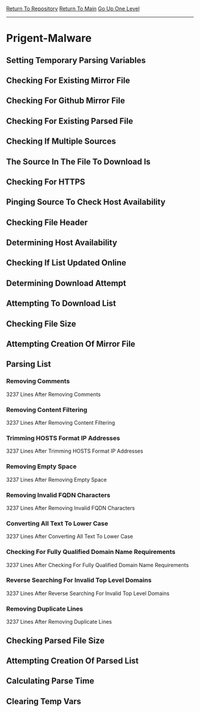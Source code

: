 [Return To Repository](https://github.com/deathbybandaid/piholeparser/)
[Return To Main](https://github.com/deathbybandaid/piholeparser/blob/master/RecentRunLogs/Mainlog.md)
[Go Up One Level](https://github.com/deathbybandaid/piholeparser/blob/master/RecentRunLogs/TopLevelScripts/30-Processing-Blacklists.md)
____________________________________
# Prigent-Malware
## Setting Temporary Parsing Variables
## Checking For Existing Mirror File
## Checking For Github Mirror File
## Checking For Existing Parsed File
## Checking If Multiple Sources
## The Source In The File To Download Is
## Checking For HTTPS
## Pinging Source To Check Host Availability
## Checking File Header
## Determining Host Availability
## Checking If List Updated Online
## Determining Download Attempt
## Attempting To Download List
## Checking File Size
## Attempting Creation Of Mirror File
## Parsing List
### Removing Comments
3237 Lines After Removing Comments
### Removing Content Filtering
3237 Lines After Removing Content Filtering
### Trimming HOSTS Format IP Addresses
3237 Lines After Trimming HOSTS Format IP Addresses
### Removing Empty Space
3237 Lines After Removing Empty Space
### Removing Invalid FQDN Characters
3237 Lines After Removing Invalid FQDN Characters
### Converting All Text To Lower Case
3237 Lines After Converting All Text To Lower Case
### Checking For Fully Qualified Domain Name Requirements
3237 Lines After Checking For Fully Qualified Domain Name Requirements
### Reverse Searching For Invalid Top Level Domains
3237 Lines After Reverse Searching For Invalid Top Level Domains
### Removing Duplicate Lines
3237 Lines After Removing Duplicate Lines
## Checking Parsed File Size
## Attempting Creation Of Parsed List
## Calculating Parse Time
## Clearing Temp Vars
